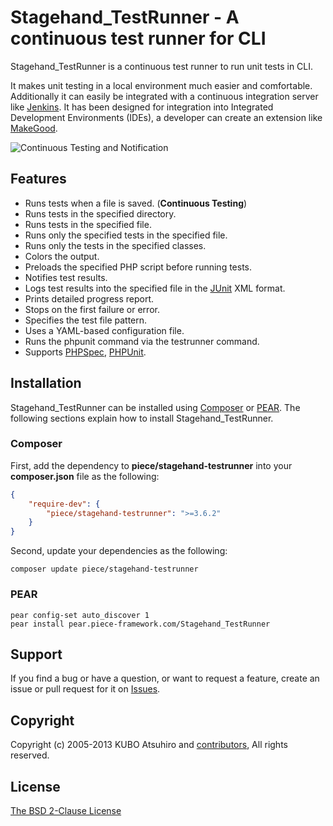 # Stagehand_TestRunner - A continuous test runner for CLI

Stagehand_TestRunner is a continuous test runner to run unit tests in CLI.

It makes unit testing in a local environment much easier and comfortable. Additionally it can easily be integrated with a continuous integration server like [Jenkins](http://jenkins-ci.org/). It has been designed for integration into Integrated Development Environments (IDEs), a developer can create an extension like [MakeGood](http://piece-framework.com/projects/makegood).

![Continuous Testing and Notification](https://github.com/piece/stagehand-testrunner/wiki/images/continuous_testing_and_notification_800.png)

## Features

* Runs tests when a file is saved. (**Continuous Testing**)
* Runs tests in the specified directory.
* Runs tests in the specified file.
* Runs only the specified tests in the specified file.
* Runs only the tests in the specified classes.
* Colors the output.
* Preloads the specified PHP script before running tests.
* Notifies test results.
* Logs test results into the specified file in the [JUnit](http://www.junit.org/) XML format.
* Prints detailed progress report.
* Stops on the first failure or error.
* Specifies the test file pattern.
* Uses a YAML-based configuration file.
* Runs the phpunit command via the testrunner command.
* Supports [PHPSpec](http://www.phpspec.net/), [PHPUnit](https://github.com/sebastianbergmann/phpunit).

## Installation

Stagehand_TestRunner can be installed using [Composer](http://getcomposer.org/) or [PEAR](http://pear.php.net/). The following sections explain how to install Stagehand_TestRunner.

### Composer

First, add the dependency to **piece/stagehand-testrunner** into your **composer.json** file as the following:

```json
{
    "require-dev": {
        "piece/stagehand-testrunner": ">=3.6.2"
    }
}
```

Second, update your dependencies as the following:

```console
composer update piece/stagehand-testrunner
```

### PEAR

```console
pear config-set auto_discover 1
pear install pear.piece-framework.com/Stagehand_TestRunner
```

## Support

If you find a bug or have a question, or want to request a feature, create an issue or pull request for it on [Issues](https://github.com/piece/stagehand-testrunner/issues).

## Copyright

Copyright (c) 2005-2013 KUBO Atsuhiro and [contributors](https://github.com/piece/stagehand-testrunner/wiki/Contributors), All rights reserved.

## License

[The BSD 2-Clause License](http://opensource.org/licenses/BSD-2-Clause)
